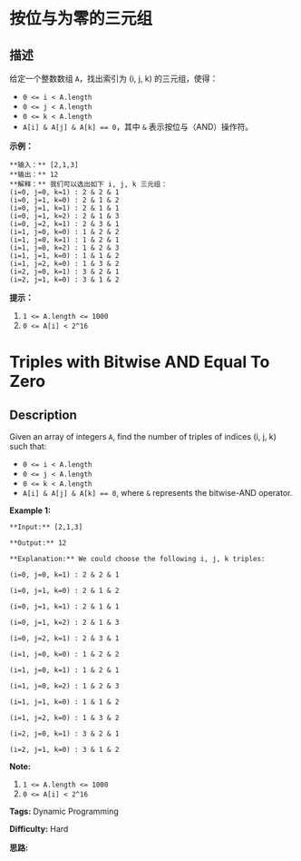 # 按位与为零的三元组

## 描述

给定一个整数数组 `A`，找出索引为 (i, j, k) 的三元组，使得：

  * `0 <= i < A.length`
  * `0 <= j < A.length`
  * `0 <= k < A.length`
  * `A[i] & A[j] & A[k] == 0`，其中 `&` 表示按位与（AND）操作符。



**示例：**

    
    
    **输入：** [2,1,3]
    **输出：** 12
    **解释：** 我们可以选出如下 i, j, k 三元组：
    (i=0, j=0, k=1) : 2 & 2 & 1
    (i=0, j=1, k=0) : 2 & 1 & 2
    (i=0, j=1, k=1) : 2 & 1 & 1
    (i=0, j=1, k=2) : 2 & 1 & 3
    (i=0, j=2, k=1) : 2 & 3 & 1
    (i=1, j=0, k=0) : 1 & 2 & 2
    (i=1, j=0, k=1) : 1 & 2 & 1
    (i=1, j=0, k=2) : 1 & 2 & 3
    (i=1, j=1, k=0) : 1 & 1 & 2
    (i=1, j=2, k=0) : 1 & 3 & 2
    (i=2, j=0, k=1) : 3 & 2 & 1
    (i=2, j=1, k=0) : 3 & 1 & 2
    



**提示：**

  1. `1 <= A.length <= 1000`
  2. `0 <= A[i] < 2^16`



# Triples with Bitwise AND Equal To Zero

## Description



Given an array of integers `A`, find the number of triples of indices (i, j, k) such that:

  * `0 <= i < A.length`
  * `0 <= j < A.length`
  * `0 <= k < A.length`
  * `A[i] & A[j] & A[k] == 0`, where `&` represents the bitwise-AND operator.



**Example 1:**

    
    
    **Input:** [2,1,3]
    **Output:** 12
    **Explanation:** We could choose the following i, j, k triples:
    (i=0, j=0, k=1) : 2 & 2 & 1
    (i=0, j=1, k=0) : 2 & 1 & 2
    (i=0, j=1, k=1) : 2 & 1 & 1
    (i=0, j=1, k=2) : 2 & 1 & 3
    (i=0, j=2, k=1) : 2 & 3 & 1
    (i=1, j=0, k=0) : 1 & 2 & 2
    (i=1, j=0, k=1) : 1 & 2 & 1
    (i=1, j=0, k=2) : 1 & 2 & 3
    (i=1, j=1, k=0) : 1 & 1 & 2
    (i=1, j=2, k=0) : 1 & 3 & 2
    (i=2, j=0, k=1) : 3 & 2 & 1
    (i=2, j=1, k=0) : 3 & 1 & 2
    



**Note:**

  1. `1 <= A.length <= 1000`
  2. `0 <= A[i] < 2^16`


**Tags:** Dynamic Programming

**Difficulty:** Hard

**思路:**
